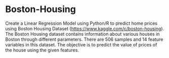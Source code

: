 # Boston-Housing
Create a Linear Regression Model using Python/R to predict home prices using Boston Housing
Dataset (https://www.kaggle.com/c/boston-housing). The Boston Housing dataset contains
information about various houses in Boston through different parameters. There are 506 samples and
14 feature variables in this dataset.
The objective is to predict the value of prices of the house using the given features.
